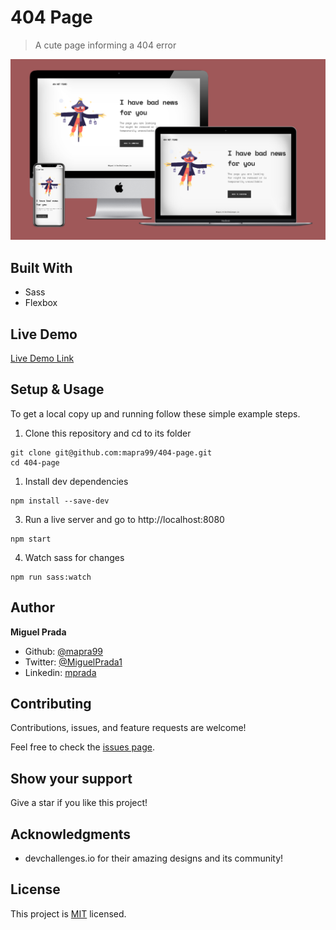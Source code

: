 # 404 Page

> A cute page informing a 404 error

![screenshot](./app_screenshot.png)

## Built With

- Sass
- Flexbox

## Live Demo

[Live Demo Link](https://mapra99.github.io/404-page/)


## Setup & Usage

To get a local copy up and running follow these simple example steps.
1. Clone this repository and cd to its folder
```
git clone git@github.com:mapra99/404-page.git
cd 404-page
```
1. Install dev dependencies
```
npm install --save-dev
```
3. Run a live server and go to http://localhost:8080
```
npm start
```
4. Watch sass for changes
```
npm run sass:watch
```

## Author

**Miguel Prada**

- Github: [@mapra99](https://github.com/mapra99)
- Twitter: [@MiguelPrada1](https://twitter.com/MiguelPrada1)
- Linkedin: [mprada](https://linkedin.com/in/mprada)

## Contributing

Contributions, issues, and feature requests are welcome!

Feel free to check the [issues page](issues/).

## Show your support

Give a star if you like this project!

## Acknowledgments

- devchallenges.io for their amazing designs and its community!

## License

This project is [MIT](lic.url) licensed.
